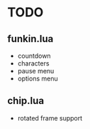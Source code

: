 # TODO
## funkin.lua
- countdown
- characters
- pause menu
- options menu

## chip.lua
- rotated frame support